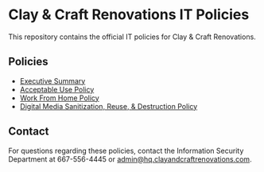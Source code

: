 # Clay & Craft Renovations IT Policies

This repository contains the official IT policies for Clay & Craft Renovations.

## Policies

- [Executive Summary](executive-summary.md)
- [Acceptable Use Policy](policies/acceptable-use-policy.md)
- [Work From Home Policy](policies/work-from-home-policy.md)
- [Digital Media Sanitization, Reuse, & Destruction Policy](policies/digital-media-sanitization-policy.md)

## Contact

For questions regarding these policies, contact the Information Security Department at 667-556-4445 or admin@hq.clayandcraftrenovations.com.
